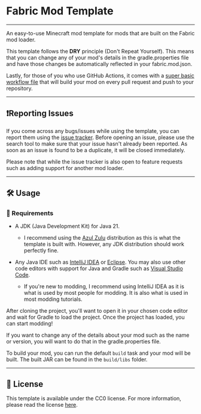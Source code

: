 # Fabric Mod Template

---

An easy-to-use Minecraft mod template for mods that are built on the Fabric mod loader.

This template follows the **DRY** principle (Don't Repeat Yourself). This means that you can change any of your mod's details in the gradle.properties file and have those changes be automatically reflected in your fabric.mod.json.

Lastly, for those of you who use GitHub Actions, it comes with a [super basic workflow file](https://github.com/Ayydxn/FabricModTemplate/blob/master/.github/workflows/build.yml) that will build your mod on every pull request and push to your repository.

---

## ❗Reporting Issues

If you come across any bugs/issues while using the template, you can report them using the [issue tracker](https://github.com/Ayydxn/FabricModTemplate/issues). Before opening an issue, please use the search tool to make sure that your issue hasn't already been reported. As soon as an issue is found to be a duplicate, it will be closed immediately.

Please note that while the issue tracker is also open to feature requests such as adding support for another mod loader.

---

## 🛠️ Usage

### 📃 Requirements

- A JDK (Java Development Kit) for Java 21.
    - I recommend using the [Azul Zulu]() distribution as this is what the template is built with. However, any JDK distribution should work perfectly fine.

- Any Java IDE such as [IntelliJ IDEA](https://www.jetbrains.com/idea/) or [Eclipse](https://www.eclipse.org/ide/). You may also use other code editors with support for Java and Gradle such as [Visual Studio Code](https://code.visualstudio.com/).
    - If you're new to modding, I recommend using IntelliJ IDEA as it is what is used by most people for modding. It is also what is used in most modding tutorials.

After cloning the project, you'll want to open it in your chosen code editor and wait for Gradle to load the project. Once the project has loaded, you can start modding!

If you want to change any of the details about your mod such as the name or version, you will want to do that in the gradle.properties file.

To build your mod, you can run the default `build` task and your mod will be built. The built JAR can be found in the `build/libs` folder.

---

## 📄 License

This template is available under the CC0 license. For more information, please read the license [here](https://choosealicense.com/licenses/cc0-1.0/#). 